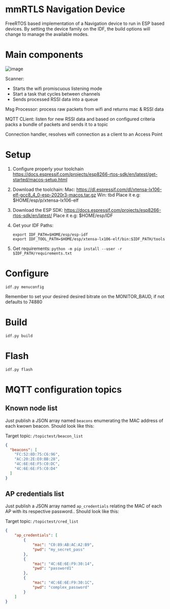 # mmRTLS Navigation Device

FreeRTOS based implementation of a Navigation device to run in ESP based devices.
By setting the device family on the IDF, the build options will change to manage the available modes.

# Main components
![image](https://user-images.githubusercontent.com/11412210/131554192-e7a0d845-2f40-4ef9-a8d7-0b2eeb190ad4.png)


Scanner: 
- Starts the wifi promiscuous listening mode
- Start a task that cycles between channels
- Sends processed RSSI data into a queue


Msg Processor: process raw packets from wifi and returns mac & RSSI data


MQTT CLient: listen for new RSSI data and based on configured criteria packs a bundle of packets and sends it to a topic

Connection handler, resolves wifi connection as a client to an Access Point

# Setup
1. Configure properly your toolchain
    https://docs.espressif.com/projects/esp8266-rtos-sdk/en/latest/get-started/macos-setup.html    
2. Download the toolchain:
    Mac: https://dl.espressif.com/dl/xtensa-lx106-elf-gcc8_4_0-esp-2020r3-macos.tar.gz
    Win: tbd
    Place it e.g: $HOME/esp/p/xtensa-lx106-elf
3. Download the ESP SDK:
    https://docs.espressif.com/projects/esp8266-rtos-sdk/en/latest/
    Place it e.g: $HOME/esp/IDF
4. Get your IDF Paths:
    ```
    export IDF_PATH=$HOME/esp/esp-idf
    export IDF_TOOL_PATH=$HOME/esp/xtensa-lx106-elf/bin:$IDF_PATH/tools
    ```
    
5. Get requirements:
    `python -m pip install --user -r $IDF_PATH/requirements.txt`

# Configure
```idf.py menuconfig```

Remember to set your desired desired bitrate on the MONITOR_BAUD, if not defaults to 74880

# Build
```idf.py build```

# Flash
```idf.py flash```

# MQTT configuration topics
## Known node list

Just publish a JSON array named `beacons` enumerating the MAC address of each kwown beacon. Should look like this:

Target topic: `/topictest/beacon_list`

```json
{
  "beacons": [
    "FC:52:8D:75:C6:96",
    "AC:20:2E:E0:BB:28",
    "4C:6E:6E:F5:C0:DC",
    "4C:6E:6E:F5:C0:D4"
  ]
}
```

##  AP credentials list

Just publish a JSON array named `ap_credentials` relating the MAC of each AP with its respective password.. Should look like this:

Target topic: `/topictest/cred_list`

```json
{
    "ap_credentials": [
        {
            "mac": "C0:89:AB:AC:A2:B9",
            "pwd": "my_secret_pass"
        },
        {
            "mac": "4C:6E:6E:F9:30:14",
            "pwd": "password1"
        },
        {
            "mac": "4C:6E:6E:F9:30:1C",
            "pwd": "complex_password"
        }
    ]
}

```

